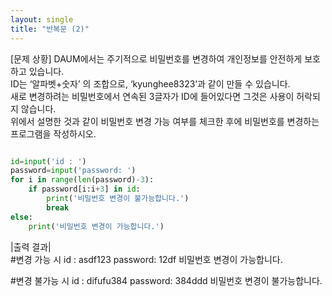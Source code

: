 ```yaml
---
layout: single
title: "반복문 (2)"
---
```


[문제 상황]
DAUM에서는 주기적으로 비밀번호를 변경하여 개인정보를 안전하게 보호하고 있습니다.  
ID는 ‘알파벳+숫자’ 의 조합으로, ‘kyunghee8323’과 같이 만들 수 있습니다.  
새로 변경하려는 비밀번호에서 연속된 3글자가 ID에 들어있다면 그것은 사용이 허락되지 않습니다.  
위에서 설명한 것과 같이 비밀번호 변경 가능 여부를 체크한 후에 비밀번호를 변경하는 프로그램을 작성하시오.  


~~~ python

id=input('id : ')
password=input('password: ')
for i in range(len(password)-3):
    if password[i:i+3] in id:
        print('비밀번호 변경이 불가능합니다.')
        break
else:
    print('비밀번호 변경이 가능합니다.')

~~~
|출력 결과|  
#변경 가능 시
id : asdf123
password: 12df
비밀번호 변경이 가능합니다.

#변경 불가능 시
id : difufu384
password: 384ddd
비밀번호 변경이 불가능합니다.
